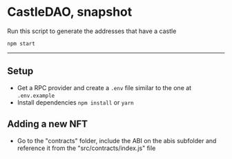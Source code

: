 # CastleDAO, snapshot

Run this script to generate the addresses that have a castle

`npm start`

----

## Setup
- Get a RPC provider and create a `.env` file similar to the one at `.env.example`
- Install dependencies `npm install` or `yarn`

## Adding a new NFT

- Go to the "contracts" folder, include the ABI on the abis subfolder and reference it from the "src/contracts/index.js" file
